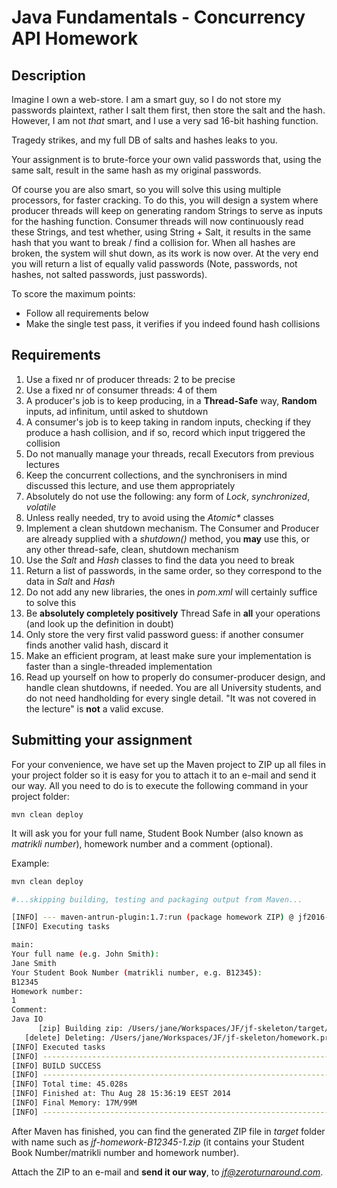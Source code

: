 Java Fundamentals - Concurrency API Homework
===========

Description
----------

Imagine I own a web-store. 
I am a smart guy, so I do not store my passwords plaintext, rather I salt them first, then store the salt and the hash. 
However, I am not _that_ smart, and I use a very sad 16-bit hashing function. 

Tragedy strikes, and my full DB of salts and hashes leaks to you. 

Your assignment is to brute-force your own valid passwords that, using the same salt, result in the same hash as my original passwords. 

Of course you are also smart, so you will solve this using multiple processors, for faster cracking. 
To do this, you will design a system where producer threads will keep on generating random Strings to serve as inputs for the hashing function. 
Consumer threads will now continuously read these Strings, and test whether, using String + Salt, it results in the same hash that you want to break / find a collision for. 
When all hashes are broken, the system will shut down, as its work is now over. 
At the very end you will return a list of equally valid passwords (Note, passwords, not hashes, not salted passwords, just passwords). 

To score the maximum points: 
* Follow all requirements below
* Make the single test pass, it verifies if you indeed found hash collisions

Requirements
----------

1. Use a fixed nr of producer threads: 2 to be precise
2. Use a fixed nr of consumer threads: 4 of them
3. A producer's job is to keep producing, in a **Thread-Safe** way, **Random** inputs, ad infinitum, until asked to shutdown
4. A consumer's job is to keep taking in random inputs, checking if they produce a hash collision, and if so, record which input triggered the collision 
5. Do not manually manage your threads, recall Executors from previous lectures
6. Keep the concurrent collections, and the synchronisers in mind discussed this lecture, and use them appropriately
7. Absolutely do not use the following: any form of _Lock_, _synchronized_, _volatile_
8. Unless really needed, try to avoid using the _Atomic\*_ classes
9. Implement a clean shutdown mechanism. The Consumer and Producer are already supplied with a _shutdown()_ method, you **may** use this, or any other thread-safe, clean, shutdown mechanism
10. Use the _Salt_ and _Hash_ classes to find the data you need to break
11. Return a list of passwords, in the same order, so they correspond to the data in _Salt_ and _Hash_
12. Do not add any new libraries, the ones in _pom.xml_ will certainly suffice to solve this
13. Be **absolutely completely positively** Thread Safe in **all** your operations (and look up the definition in doubt)
14. Only store the very first valid password guess: if another consumer finds another valid hash, discard it
15. Make an efficient program, at least make sure your implementation is faster than a single-threaded implementation
16. Read up yourself on how to properly do consumer-producer design, and handle clean shutdowns, if needed. You are all University students, and do not need handholding for every single detail. "It was not covered in the lecture" is **not** a valid excuse. 

Submitting your assignment
--------------------------

For your convenience, we have set up the Maven project to ZIP up all files in your project folder so it is easy for you to attach it to an e-mail and send it our way. All you need to do is to execute the following command in your project folder:

```
mvn clean deploy
```

It will ask you for your full name, Student Book Number (also known as *matrikli number*), homework number and a comment (optional).

Example:

```bash
mvn clean deploy

#...skipping building, testing and packaging output from Maven...

[INFO] --- maven-antrun-plugin:1.7:run (package homework ZIP) @ jf2016-hwX ---
[INFO] Executing tasks

main:
Your full name (e.g. John Smith):
Jane Smith
Your Student Book Number (matrikli number, e.g. B12345):
B12345
Homework number:
1
Comment:
Java IO
      [zip] Building zip: /Users/jane/Workspaces/JF/jf-skeleton/target/jf-howework-B12345-1.zip
   [delete] Deleting: /Users/jane/Workspaces/JF/jf-skeleton/homework.properties
[INFO] Executed tasks
[INFO] ------------------------------------------------------------------------
[INFO] BUILD SUCCESS
[INFO] ------------------------------------------------------------------------
[INFO] Total time: 45.028s
[INFO] Finished at: Thu Aug 28 15:36:19 EEST 2014
[INFO] Final Memory: 17M/99M
[INFO] ------------------------------------------------------------------------
```

After Maven has finished, you can find the generated ZIP file in *target* folder with name such as 
*jf-homework-B12345-1.zip* (it contains your Student Book Number/matrikli number and homework number).

Attach the ZIP to an e-mail and **send it our way**, to *jf@zeroturnaround.com*.
